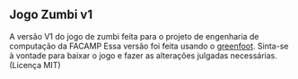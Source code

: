 ## Jogo Zumbi v1
A versão V1 do jogo de zumbi feita para o projeto de engenharia de computação da FACAMP
Essa versão foi feita usando o [greenfoot](https://www.greenfoot.org/door).
Sinta-se à vontade para baixar o jogo e fazer as alterações julgadas necessárias. (Licença MIT) 
